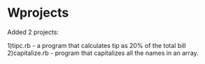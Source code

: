 # Wprojects

Added 2 projects:

1)tipc.rb - a program that calculates tip as 20% of the total bill
2)capitalize.rb - program that capitalizes all the names in an array.
